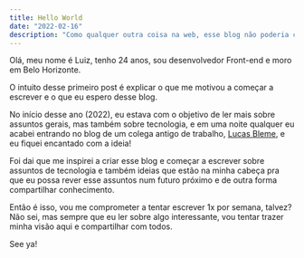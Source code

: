 ```yaml
---
title: Hello World
date: "2022-02-16"
description: "Como qualquer outra coisa na web, esse blog não poderia começar diferente..."
---
```


Olá, meu nome é Luiz, tenho 24 anos, sou desenvolvedor Front-end e moro em Belo Horizonte.

O intuito desse primeiro post é explicar o que me motivou a começar a
escrever e o que eu espero desse blog.

No início desse ano (2022), eu estava com o objetivo de ler mais sobre
assuntos gerais, mas também sobre tecnologia, e em uma noite qualquer
eu acabei entrando no blog de um colega antigo de trabalho, [Lucas Bleme](https://andreybleme.com/),
e eu fiquei encantado com a ideia!

Foi dai que me inspirei a criar esse blog e começar a escrever
sobre assuntos de tecnologia e também ideias que estão na minha cabeça
pra que eu possa rever esse assuntos num futuro próximo e de outra forma
compartilhar conhecimento.

Então é isso, vou me comprometer a tentar escrever 1x por semana, talvez?
Não sei, mas sempre que eu ler sobre algo interessante, vou tentar
trazer minha visão aqui e compartilhar com todos.

See ya!
